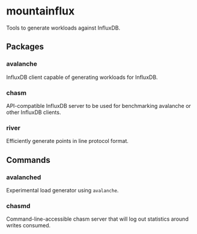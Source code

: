 # mountainflux

Tools to generate workloads against InfluxDB.

## Packages

### avalanche

InfluxDB client capable of generating workloads for InfluxDB.

### chasm

API-compatible InfluxDB server to be used for benchmarking avalanche or other InfluxDB clients.

### river

Efficiently generate points in line protocol format.

## Commands

### avalanched

Experimental load generator using `avalanche`.

### chasmd

Command-line-accessible chasm server that will log out statistics around writes consumed.
